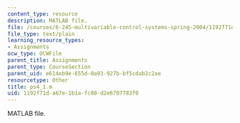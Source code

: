 ```yaml
---
content_type: resource
description: MATLAB file.
file: /courses/6-245-multivariable-control-systems-spring-2004/1192f71da67e1b1afc80d2e6707783f0_ps4_1.m
file_type: text/plain
learning_resource_types:
- Assignments
ocw_type: OCWFile
parent_title: Assignments
parent_type: CourseSection
parent_uid: e614eb9e-655d-0a93-927b-bf5cdab2c2ae
resourcetype: Other
title: ps4_1.m
uid: 1192f71d-a67e-1b1a-fc80-d2e6707783f0
---
```

MATLAB file.

